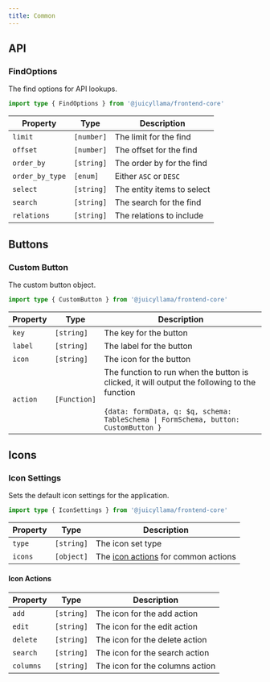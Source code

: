 ```yaml
---
title: Common
---
```


## API

### FindOptions

The find options for API lookups.

```typescript
import type { FindOptions } from '@juicyllama/frontend-core'
```

| Property | Type       | Description                |
|----------|------------|----------------------------|
| `limit`  | `[number]` | The limit for the find     |
| `offset` | `[number]` | The offset for the find    |
| `order_by` | `[string]` | The order by for the find  |
| `order_by_type` | `[enum]` | Either `ASC` or `DESC`     |
| `select` | `[string]` | The entity items to select |
| `search` | `[string]` | The search for the find    |
| `relations` | `[string]` | The relations to include   |

## Buttons

### Custom Button

The custom button object.

```typescript
import type { CustomButton } from '@juicyllama/frontend-core'
```

| Property | Type       | Description                                                                                                                                                                                      |
|----------|------------|--------------------------------------------------------------------------------------------------------------------------------------------------------------------------------------------------|
| `key`    | `[string]` | The key for the button                                                                                                                                                                           |
| `label`  | `[string]` | The label for the button                                                                                                                                                                         |
| `icon`   | `[string]` | The icon for the button                                                                                                                                                                          |
| `action` | `[Function]` | The function to run when the button is clicked, it will output the following to the function <br/><br/> ```{data: formData, q: $q, schema: TableSchema \| FormSchema, button: CustomButton } ``` |

## Icons

### Icon Settings

Sets the default icon settings for the application.

```typescript
import type { IconSettings } from '@juicyllama/frontend-core'
```

| Property | Type       | Description                                          |
|----------|------------|------------------------------------------------------|
| `type`   | `[string]` | The icon set type                                    |
| `icons` | `[object]` | The [icon actions](#icon-actions) for common actions |

#### Icon Actions

| Property | Type       | Description                            |
|----------|------------|----------------------------------------|
| `add`    | `[string]` | The icon for the add action            |
| `edit`   | `[string]` | The icon for the edit action           |
| `delete` | `[string]` | The icon for the delete action         |
| `search` | `[string]` | The icon for the search action         |
| `columns` | `[string]` | The icon for the columns action        |
